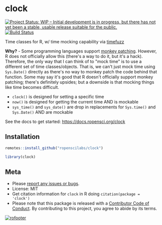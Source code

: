 clock
=====



[![Project Status: WIP – Initial development is in progress, but there has not yet been a stable, usable release suitable for the public.](https://www.repostatus.org/badges/latest/wip.svg)](https://www.repostatus.org/#wip)
[![Build Status](https://travis-ci.com/ropenscilabs/clock.svg?branch=master)](https://travis-ci.com/ropenscilabs/clock)

Time classes for R, w/ time mocking capability via [timefuzz][]

**Why?** - Some programming languages support [monkey patching][monkey]. However, R does not officially allow this (there's a way to do it, but it's a hack). Therefore, the only way that I can think of to "mock time" is to use a different set of time classes/objects. That is, we can't just mock time using `Sys.Date()` directly as there's no way to monkey patch the code behind that function.  Some may say it's good that R doesn't officially support monkey patching; there's definitely upsides; but a downside is that mocking things like time becomes difficult.

- `clock()` is designed for setting a specific time
- `now()` is designed for getting the current time AND is mockable
- `sys_time()` and `sys_date()` are drop in replacements for `Sys.time()` and `Sys.Date()` AND are mockable

See the docs to get started: https://docs.ropensci.org/clock

## Installation


```r
remotes::install_github("ropenscilabs/clock")
```


```r
library(clock)
```

## Meta

* Please [report any issues or bugs](https://github.com/ropenscilabs/clock/issues).
* License: MIT
* Get citation information for `clock` in R doing `citation(package = 'clock')`
* Please note that this package is released with a [Contributor Code of Conduct](https://ropensci.org/code-of-conduct/). By contributing to this project, you agree to abide by its terms.

[![rofooter](https://ropensci.org/public_images/github_footer.png)](https://ropensci.org)

[timefuzz]: https://github.com/ropenscilabs/timefuzz
[monkey]: https://en.wikipedia.org/wiki/Monkey_patch
